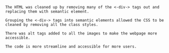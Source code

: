     The HTML was cleaned up by removing many of the <-div-> tags out and replacing them with semantic element. 
    
    Grouping the <-div-> tags into semantic elements allowed the CSS to be cleaned by removing all the class styles. 
    
    There was alt tags added to all the images to make the webpage more accessible. 
    
    The code is more streamline and accessible for more users.
